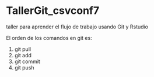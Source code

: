 # TallerGit_csvconf7
taller para aprender el flujo de trabajo usando Git y Rstudio

El orden de los comandos en git es:
1. git pull
2. git add
3. git commit
4. git push